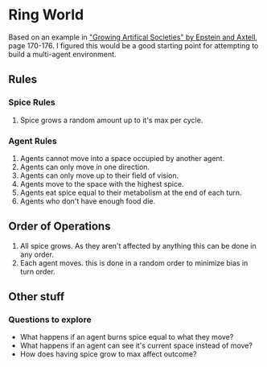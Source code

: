 # Ring World

Based on an example in ["Growing Artifical Societies" by Epstein and Axtell](https://mitpress.mit.edu/books/growing-artificial-societies), page 170-176. I figured this would be a good starting point for attempting to build a multi-agent environment.

## Rules

### Spice Rules
1) Spice grows a random amount up to it's max per cycle.

### Agent Rules
1) Agents cannot move into a space occupied by another agent.
2) Agents can only move in one direction.
3) Agents can only move up to their field of vision.
4) Agents move to the space with the highest spice.
5) Agents eat spice equal to their metabolism at the end of each turn.
6) Agents who don't have enough food die.

## Order of Operations

1) All spice grows. As they aren't affected by anything this can be done in any order.
2) Each agent moves. this is done in a random order to minimize bias in turn order.

## Other stuff

### Questions to explore
- What happens if an agent burns spice equal to what they move?
- What happens if an agent can see it's current space instead of move?
- How does having spice grow to max affect outcome?